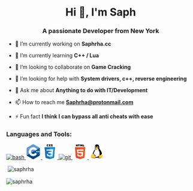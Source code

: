 <h1 align="center">Hi 👋, I'm Saph</h1>
<h3 align="center">A passionate Developer from New York</h3>



- 🔭 I’m currently working on **Saphrha.cc**

- 🌱 I’m currently learning **C++ / Lua**

- 👯 I’m looking to collaborate on **Game Cracking**

- 🤝 I’m looking for help with **System drivers, c++, reverse engineering**

- 💬 Ask me about **Anything to do with IT/Development**

- 📫 How to reach me **Saphrha@protonmail.com**

- ⚡ Fun fact **I think I can bypass all anti cheats with ease**

<p align="left">
</p>

<h3 align="left">Languages and Tools:</h3>
<p align="left"> <a href="https://www.gnu.org/software/bash/" target="_blank" rel="noreferrer"> <img src="https://www.vectorlogo.zone/logos/gnu_bash/gnu_bash-icon.svg" alt="bash" width="40" height="40"/> </a> <a href="https://www.w3schools.com/cpp/" target="_blank" rel="noreferrer"> <img src="https://raw.githubusercontent.com/devicons/devicon/master/icons/cplusplus/cplusplus-original.svg" alt="cplusplus" width="40" height="40"/> </a> <a href="https://www.w3schools.com/css/" target="_blank" rel="noreferrer"> <img src="https://raw.githubusercontent.com/devicons/devicon/master/icons/css3/css3-original-wordmark.svg" alt="css3" width="40" height="40"/> </a> <a href="https://git-scm.com/" target="_blank" rel="noreferrer"> <img src="https://www.vectorlogo.zone/logos/git-scm/git-scm-icon.svg" alt="git" width="40" height="40"/> </a> <a href="https://www.w3.org/html/" target="_blank" rel="noreferrer"> <img src="https://raw.githubusercontent.com/devicons/devicon/master/icons/html5/html5-original-wordmark.svg" alt="html5" width="40" height="40"/> </a> <a href="https://www.linux.org/" target="_blank" rel="noreferrer"> <img src="https://raw.githubusercontent.com/devicons/devicon/master/icons/linux/linux-original.svg" alt="linux" width="40" height="40"/> </a> </p>

<p>&nbsp;<img align="center" src="https://github-readme-stats.vercel.app/api?username=saphrha&show_icons=true&locale=en" alt="saphrha" /></p>

<p><img align="center" src="https://github-readme-streak-stats.herokuapp.com/?user=saphrha&" alt="saphrha" /></p>
